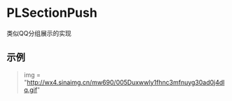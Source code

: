 # PLSectionPush
类似QQ分组展示的实现


## 示例
> img = "http://wx4.sinaimg.cn/mw690/005Duxwwly1fhnc3mfnuyg30ad0j4dlq.gif"
